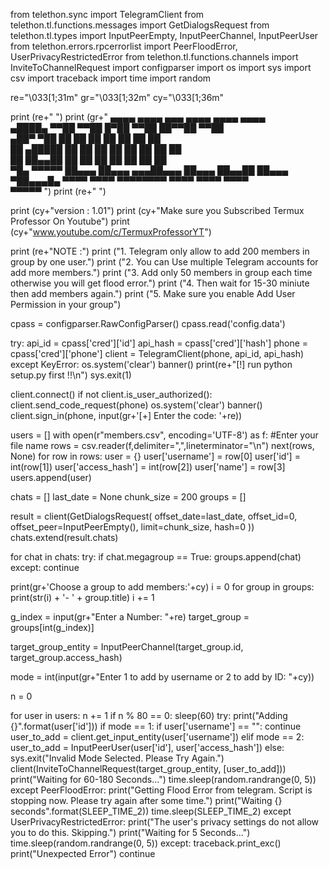 from telethon.sync import TelegramClient
from telethon.tl.functions.messages import GetDialogsRequest
from telethon.tl.types import InputPeerEmpty, InputPeerChannel, InputPeerUser
from telethon.errors.rpcerrorlist import PeerFloodError, UserPrivacyRestrictedError
from telethon.tl.functions.channels import InviteToChannelRequest
import configparser
import os
import sys
import csv
import traceback
import time
import random

re="\033[1;31m"
gr="\033[1;32m"
cy="\033[1;36m"

print (re+"        ")
print (gr+"    ▄▄▄▄      ▄▄▄▄        ▄▄▄     ▄▄▄▄        ▄▄▄▄    ▄▄▄▄     
  ▄████▄   ▀▀██      ▀▀██       █▀██     ▀▀██       ██▀▀██   ▀▀██     
▄██▀  ▀██    ██        ██         ██       ██      ██    ██    ██     
██ ▄█████    ██        ██         ██       ██      ██ ██ ██    ██     
██ ██▄▄██    ██        ██         ██       ██      ██    ██    ██     
▀█▄ ▀▀▀▀▀    ██▄▄▄     ██▄▄▄   ▄▄▄██▄▄▄    ██▄▄▄    ██▄▄██     ██▄▄▄  
 ▀██▄▄▄█▄     ▀▀▀▀      ▀▀▀▀   ▀▀▀▀▀▀▀▀     ▀▀▀▀     ▀▀▀▀       ▀▀▀▀  
   ▀▀▀▀▀              ")
print (re+"         ")

print (cy+"version : 1.01")
print (cy+"Make sure you Subscribed Termux Professor On Youtube")
print (cy+"www.youtube.com/c/TermuxProfessorYT")

print (re+"NOTE :")
print ("1. Telegram only allow to add 200 members in group by one user.")
print ("2. You can Use multiple Telegram accounts for add more members.")
print ("3. Add only 50 members in group each time otherwise you will get flood error.")
print ("4. Then wait for 15-30 miniute then add members again.")
print ("5. Make sure you enable Add User Permission in your group")

cpass = configparser.RawConfigParser()
cpass.read('config.data')

try:
    api_id = cpass['cred']['id']
    api_hash = cpass['cred']['hash']
    phone = cpass['cred']['phone']
    client = TelegramClient(phone, api_id, api_hash)
except KeyError:
    os.system('clear')
    banner()
    print(re+"[!] run python setup.py first !!\n")
    sys.exit(1)

client.connect()
if not client.is_user_authorized():
    client.send_code_request(phone)
    os.system('clear')
    banner()
    client.sign_in(phone, input(gr+'[+] Enter the code: '+re))

users = []
with open(r"members.csv", encoding='UTF-8') as f:  #Enter your file name
    rows = csv.reader(f,delimiter=",",lineterminator="\n")
    next(rows, None)
    for row in rows:
        user = {}
        user['username'] = row[0]
        user['id'] = int(row[1])
        user['access_hash'] = int(row[2])
        user['name'] = row[3]
        users.append(user)

chats = []
last_date = None
chunk_size = 200
groups = []

result = client(GetDialogsRequest(
    offset_date=last_date,
    offset_id=0,
    offset_peer=InputPeerEmpty(),
    limit=chunk_size,
    hash=0
))
chats.extend(result.chats)

for chat in chats:
    try:
        if chat.megagroup == True:
            groups.append(chat)
    except:
        continue

print(gr+'Choose a group to add members:'+cy)
i = 0
for group in groups:
    print(str(i) + '- ' + group.title)
    i += 1

g_index = input(gr+"Enter a Number: "+re)
target_group = groups[int(g_index)]

target_group_entity = InputPeerChannel(target_group.id, target_group.access_hash)

mode = int(input(gr+"Enter 1 to add by username or 2 to add by ID: "+cy))

n = 0

for user in users:
    n += 1
    if n % 80 == 0:
        sleep(60)
    try:
        print("Adding {}".format(user['id']))
        if mode == 1:
            if user['username'] == "":
                continue
            user_to_add = client.get_input_entity(user['username'])
        elif mode == 2:
            user_to_add = InputPeerUser(user['id'], user['access_hash'])
        else:
            sys.exit("Invalid Mode Selected. Please Try Again.")
        client(InviteToChannelRequest(target_group_entity, [user_to_add]))
        print("Waiting for 60-180 Seconds...")
        time.sleep(random.randrange(0, 5))
    except PeerFloodError:
        print("Getting Flood Error from telegram. Script is stopping now. Please try again after some time.")
        print("Waiting {} seconds".format(SLEEP_TIME_2))
        time.sleep(SLEEP_TIME_2)
    except UserPrivacyRestrictedError:
        print("The user's privacy settings do not allow you to do this. Skipping.")
        print("Waiting for 5 Seconds...")
        time.sleep(random.randrange(0, 5))
    except:
        traceback.print_exc()
        print("Unexpected Error")
        continue

